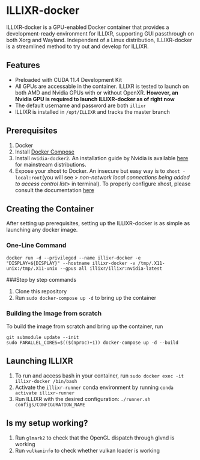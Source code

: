# ILLIXR-docker

ILLIXR-docker is a GPU-enabled Docker container that provides a development-ready environment for ILLIXR, supporting GUI passthrough on both Xorg and Wayland. Independent of a Linux distribution, ILLIXR-docker is a streamlined method to try out and develop for ILLIXR.

## Features
- Preloaded with CUDA 11.4 Development Kit
- All GPUs are accessable in the container. ILLIXR is tested to launch on both AMD and Nvidia GPUs with or without OpenXR. **However, an Nvidia GPU is required to launch ILLIXR-docker as of right now**
- The default username and password are both `illixr`
- ILLIXR is installed in `/opt/ILLIXR` and tracks the master branch

## Prerequisites
1. Docker
2. Install [Docker Compose](https://docs.docker.com/compose/install/)
3. Install `nvidia-docker2`. An installation guide by Nvidia is available [here](https://docs.nvidia.com/datacenter/cloud-native/container-toolkit/install-guide.html) for mainstream distributions.
4. Expose your xhost to Docker. An insecure but easy way is to `xhost -local:root`(you will see > *non-network local connections being added to access control list*> in terminal). To properly configure xhost, please consult the documentation [here](http://wiki.ros.org/docker/Tutorials/GUI) 

## Creating the Container
After setting up prerequisites, setting up the ILLIXR-docker is as simple as launching any docker image.
### One-Line Command
``` docker run -d --privileged --name illixr-docker -e "DISPLAY=${DISPLAY}" --hostname illixr-docker -v /tmp/.X11-unix:/tmp/.X11-unix --gpus all illixr/illixr:nvidia-latest ```

###Step by step commands
1. Clone this repository
2. Run `sudo docker-compose up -d` to bring up the container

### Building the Image from scratch
To build the image from scratch and bring up the container, run
```
git submodule update --init
sudo PARALLEL_CORES=$(($(nproc)+1)) docker-compose up -d --build
```

## Launching ILLIXR
1. To run and access bash in your container, run `sudo docker exec -it illixr-docker /bin/bash`
2. Activate the `illixr-runner` conda environment by running `conda activate illixr-runner`
3. Run ILLIXR with the desired configuration: `./runner.sh configs/CONFIGURATION_NAME`

## Is my setup working?
1. Run `glmark2` to check that the OpenGL dispatch through glvnd is working
2. Run `vulkaninfo` to check whether vulkan loader is working

